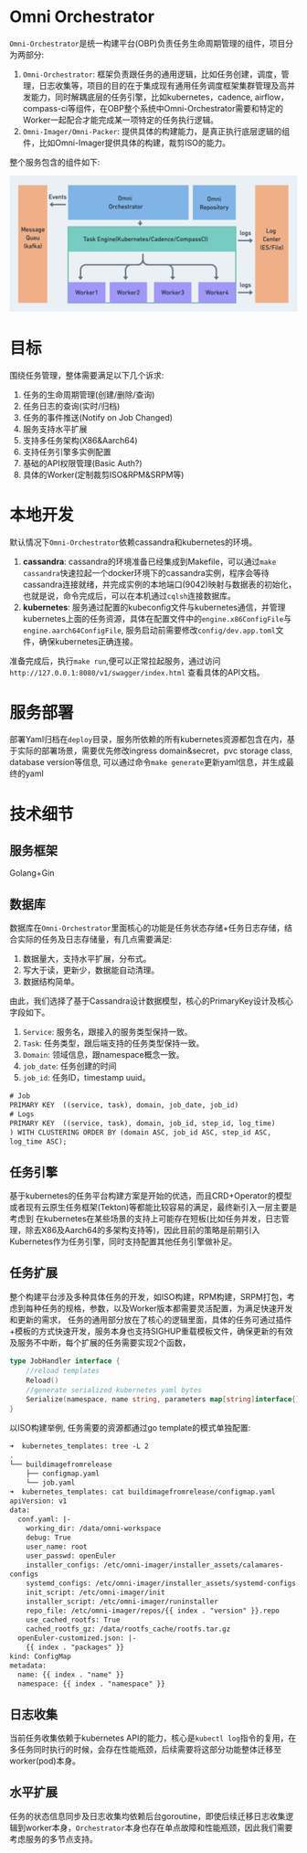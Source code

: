 # Omni Orchestrator 
`Omni-Orchestrator`是统一构建平台(OBP)负责任务生命周期管理的组件，项目分为两部分:
1. `Omni-Orchestrator`: 框架负责跟任务的通用逻辑，比如任务创建，调度，管理，日志收集等，项目的目的在于集成现有通用任务调度框架集群管理及高并发能力，同时解耦底层的任务引擎，比如kubernetes，cadence, airflow，compass-ci等组件，在OBP整个系统中Omni-Orchestrator需要和特定的Worker一起配合才能完成某一项特定的任务执行逻辑。
2. `Omni-Imager/Omni-Packer`: 提供具体的构建能力，是真正执行底层逻辑的组件，比如Omni-Imager提供具体的构建，裁剪ISO的能力。

整个服务包含的组件如下:

![Architecture](./docs/assets/architecture.jpg)
# 目标
围绕任务管理，整体需要满足以下几个诉求:
1. 任务的生命周期管理(创建/删除/查询)
2. 任务日志的查询(实时/归档)
3. 任务的事件推送(Notify on Job Changed)
4. 服务支持水平扩展
5. 支持多任务架构(X86&Aarch64)
6. 支持任务引擎多实例配置
7. 基础的API权限管理(Basic Auth?)
8. 具体的Worker(定制裁剪ISO&RPM&SRPM等)

# 本地开发
默认情况下`Omni-Orchestrator`依赖cassandra和kubernetes的环境。
1. **cassandra**: cassandra的环境准备已经集成到Makefile，可以通过`make cassandra`快速拉起一个docker环境下的cassandra实例，程序会等待cassandra连接就绪，并完成实例的本地端口(9042)映射与数据表的初始化，也就是说，命令完成后，可以在本机通过`cqlsh`连接数据库。
2. **kubernetes**: 服务通过配置的kubeconfig文件与kubernetes通信，并管理kubernetes上面的任务资源，具体在配置文件中的`engine.x86ConfigFile`与`engine.aarch64ConfigFile`, 服务启动前需要修改`config/dev.app.toml`文件，确保kubernetes正确连接。

准备完成后，执行`make run`,便可以正常拉起服务，通过访问 `http://127.0.0.1:8080/v1/swagger/index.html` 查看具体的API文档。

# 服务部署
部署Yaml归档在`deploy`目录，服务所依赖的所有kubernetes资源都包含在内，基于实际的部署场景，需要优先修改ingress domain&secret，pvc storage class, database version等信息, 可以通过命令`make generate`更新yaml信息，并生成最终的yaml

# 技术细节
## 服务框架
Golang+Gin

## 数据库

数据库在`Omni-Orchestrator`里面核心的功能是任务状态存储+任务日志存储，结合实际的任务及日志存储量，有几点需要满足:
1. 数据量大，支持水平扩展，分布式。
2. 写大于读，更新少，数据能自动清理。
3. 数据结构简单。

由此，我们选择了基于Cassandra设计数据模型，核心的PrimaryKey设计及核心字段如下。
1. `Service`: 服务名，跟接入的服务类型保持一致。
2. `Task`: 任务类型，跟后端支持的任务类型保持一致。
3. `Domain`: 领域信息，跟namespace概念一致。
4. `job_date`: 任务创建的时间
5. `job_id`: 任务ID，timestamp uuid。
```shell
# Job
PRIMARY KEY  ((service, task), domain, job_date, job_id)
# Logs
PRIMARY KEY  ((service, task), domain, job_id, step_id, log_time)
) WITH CLUSTERING ORDER BY (domain ASC, job_id ASC, step_id ASC, log_time ASC);
```
## 任务引擎
基于kubernetes的任务平台构建方案是开始的优选，而且CRD+Operator的模型或者现有云原生任务框架(Tekton)等都能比较容易的满足，最终新引入一层主要是考虑到
在kubernetes在某些场景的支持上可能存在短板(比如任务并发，日志管理，除去X86及Aarch64的多架构支持等)，因此目前的策略是前期引入Kubernetes作为任务引擎，同时支持配置其他任务引擎做补足。

## 任务扩展
整个构建平台涉及多种具体任务的开发，如ISO构建，RPM构建，SRPM打包，考虑到每种任务的规格，参数，以及Worker版本都需要灵活配置，为满足快速开发和更新的需求，
任务的通用部分放在了核心的逻辑里面，具体的任务可通过插件+模板的方式快速开发，服务本身也支持SIGHUP重载模板文件，确保更新的有效及服务不中断，每个扩展的任务需要实现2个函数，
```go
type JobHandler interface {
	//reload templates
    Reload()
    //generate serialized kubernetes yaml bytes
    Serialize(namespace, name string, parameters map[string]interface{}) (map[string][]byte, string, error)
}
```

以ISO构建举例, 任务需要的资源都通过go template的模式单独配置:
```shell
➜  kubernetes_templates: tree -L 2
.
└── buildimagefromrelease
    ├── configmap.yaml
    └── job.yaml
➜  kubernetes_templates: cat buildimagefromrelease/configmap.yaml
apiVersion: v1
data:
  conf.yaml: |-
    working_dir: /data/omni-workspace
    debug: True
    user_name: root
    user_passwd: openEuler
    installer_configs: /etc/omni-imager/installer_assets/calamares-configs
    systemd_configs: /etc/omni-imager/installer_assets/systemd-configs
    init_script: /etc/omni-imager/init
    installer_script: /etc/omni-imager/runinstaller
    repo_file: /etc/omni-imager/repos/{{ index . "version" }}.repo
    use_cached_rootfs: True
    cached_rootfs_gz: /data/rootfs_cache/rootfs.tar.gz
  openEuler-customized.json: |-
    {{ index . "packages" }}
kind: ConfigMap
metadata:
  name: {{ index . "name" }}
  namespace: {{ index . "namespace" }}
```

## 日志收集
当前任务收集依赖于kubernetes API的能力，核心是`kubectl log`指令的复用，在多任务同时执行的时候，会存在性能瓶颈，后续需要将这部分功能整体迁移至worker(pod)本身。

## 水平扩展
任务的状态信息同步及日志收集均依赖后台goroutine，即使后续迁移日志收集逻辑到worker本身，`Orchestrator`本身也存在单点故障和性能瓶颈，因此我们需要考虑服务的多节点支持。
